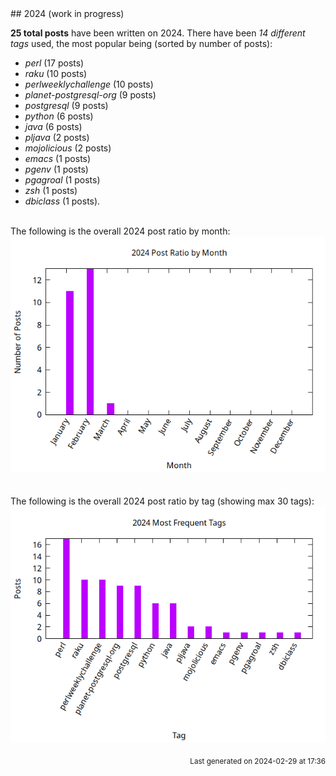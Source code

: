 <a name="2024" />
## 2024 (work in progress)

**25 total posts** have been written on 2024.
There have been *14 different tags* used, the most
popular being (sorted by number of posts):
 
- *perl* (17 posts)  
- *raku* (10 posts)  
- *perlweeklychallenge* (10 posts)  
- *planet-postgresql-org* (9 posts)  
- *postgresql* (9 posts)  
- *python* (6 posts)  
- *java* (6 posts)  
- *pljava* (2 posts)  
- *mojolicious* (2 posts)  
- *emacs* (1 posts)  
- *pgenv* (1 posts)  
- *pgagroal* (1 posts)  
- *zsh* (1 posts)  
- *dbiclass* (1 posts).<br/>
<br/>
The following is the overall 2024 post ratio by month:
<br/>
    <center>
      <img src="/images/stats/2024-months.png" alt="2024 post ratio per month" />
    </center>
<br/>

<br/>
The following is the overall 2024 post ratio by tag (showing max 30 tags):
<br/>
  <center>
    <img src="/images/stats/2024-tags.png" alt="2024 post ratio per tag" />
  </center>
<br/>

<div align="right">
<small>
Last generated on 2024-02-29 at 17:36
</small>
</div>

<br/>
